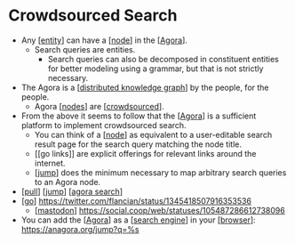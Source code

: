 # Crowdsourced Search

- Any [[entity]] can have a [[node]] in the [[Agora]].
  - Search queries are entities.
    - Search queries can also be decomposed in constituent entities for better modeling using a grammar, but that is not strictly necessary.
- The Agora is a [[distributed knowledge graph]] by the people, for the people.
  - Agora [[nodes]] are [[crowdsourced]].
- From the above it seems to follow that the [[Agora]] is a sufficient platform to implement crowdsourced search.
  - You can think of a [[node]] as equivalent to a user-editable search result page for the search query matching the node title.
  - [[go links]] are explicit offerings for relevant links around the internet.
  - [[jump]] does the minimum necessary to map arbitrary search queries to an Agora node.
- [[pull]] [[jump]] [[agora search]]
- [[go]] https://twitter.com/flancian/status/1345418507916353536
  - [[mastodon]] https://social.coop/web/statuses/105487286612738096
- You can add the [[Agora]] as a [[search engine]] in your [[browser]]: https://anagora.org/jump?q=%s


[//begin]: # "Autogenerated link references for markdown compatibility"
[entity]: entity "Entity"
[node]: node "Node"
[Agora]: agora "Agora"
[distributed knowledge graph]: distributed-knowledge-graph "Distributed Knowledge Graph"
[nodes]: nodes "Nodes"
[crowdsourced]: crowdsourced "Crowdsourced"
[jump]: jump "Jump"
[pull]: pull "Pull"
[agora search]: agora-search "Agora Search"
[go]: go "Go"
[mastodon]: mastodon "Mastodon"
[search engine]: search-engine "Search Engine"
[browser]: browser "Browser"
[//end]: # "Autogenerated link references"